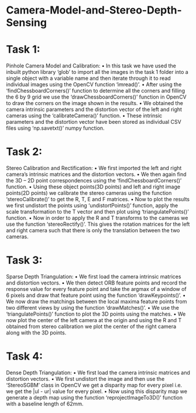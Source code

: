 # Camera-Model-and-Stereo-Depth-Sensing

# Task 1:
Pinhole Camera Model and Calibration:
• In this task we have used the inbuilt python library ‘glob’ to import all the images in the task 1 folder into a single object with a variable name and then iterate through it to read individual images using the OpenCV function ‘imread()’.
• After using the ‘findChessboardCorners()’ function to determine all the corners and filling the 6 by 9 grid we use the ‘drawChessboardCorners()’ function in OpenCV to draw the corners on the image shown in the results.
• We obtained the camera intrinsic parameters and the distortion vector of the left and right cameras using the ‘calibrateCamera()’ function.
• These intrinsic parameters and the distortion vector have been stored as individual CSV files using ‘np.savetxt()’ numpy function.

# Task 2:
Stereo Calibration and Rectification:
• We first imported the left and right camera’s intrinsic matrices and the distortion vectors.
• We then again find the 3D – 2D point correspondences using the ‘findChessboardCorners()’ function.
• Using these object points(3D points) and left and right image points(2D points) we calibrate the stereo cameras using the function ‘stereoCalibrate()’ to get the R, T, E and F matrices.
• Now to plot the results we first undistort the points using ‘undistortPoints()’ function, apply the scale transformation to the T vector and then plot using ‘triangulatePoints()’ function.
• Now in order to apply the R and T transforms to the cameras we use the function ‘stereoRectify()’. This gives the rotation matrices for the left and right camera such that there is only the translation between the two cameras.

# Task 3:
Sparse Depth Triangulation:
• We first load the camera intrinsic matrices and distortion vectors.
• We then detect ORB feature points and record the response value for every feature point and take the argmax of a window of 6 pixels and draw that feature point using the function ‘drawKeypoints()’.
• We now draw the matchings between the local maxima feature points from two different views by using the function ‘drawMatches()’.
• We use the ‘triangulatePoints()’ function to plot the 3D points using the matches.
• We now plot the center of the left camera at the origin and using the R and T obtained from stereo calibration we plot the center of the right camera along with the 3D points.

# Task 4:
Dense Depth Triangulation:
• We first load the camera intrinsic matrices and distortion vectors.
• We first undistort the image and then use the ‘StereoSGBM’ class in OpenCV we get a disparity map for every pixel i.e. we get the |ul - ur| value for every pixel.
• Now using this disparity map we generate a depth map using the function ‘reprojectImageTo3D()’ function with a baseline length of 62mm.
